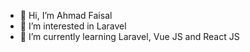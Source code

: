 - 👋 Hi, I’m Ahmad Faisal
- 👀 I’m interested in Laravel 
- 🌱 I’m currently learning Laravel, Vue JS and React JS
